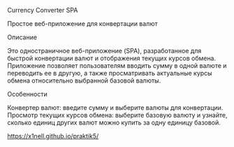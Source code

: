 Currency Converter SPA

Простое веб-приложение для конвертации валют 

Описание

Это одностраничное веб-приложение (SPA), разработанное для быстрой конвертации валют и отображения текущих курсов обмена. Приложение позволяет пользователям вводить сумму в одной валюте и переводить ее в другую, а также просматривать актуальные курсы обмена относительно выбранной базовой валюты.

Особенности

Конвертер валют: введите сумму и выберите валюты для конвертации.
Просмотр текущих курсов обмена: выберите базовую валюту и узнайте, сколько единиц других валют можно купить за одну единицу базовой.

https://x1nell.github.io/praktik5/
